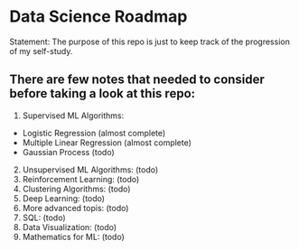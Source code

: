 # Data Science Roadmap
Statement: The purpose of this repo is just to keep track of the progression of my self-study.
## There are few notes that needed to consider before taking a look at this repo:
1. Supervised ML Algorithms:
* Logistic Regression (almost complete)
* Multiple Linear Regression (almost complete)
* Gaussian Process (todo)
2. Unsupervised ML Algorithms: (todo)
3. Reinforcement Learning: (todo)
4. Clustering Algorithms: (todo)
5. Deep Learning: (todo)
6. More advanced topis: (todo)
7. SQL: (todo)
8. Data Visualization: (todo)
9. Mathematics for ML: (todo)
